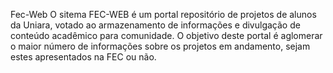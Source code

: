 Fec-Web
O sitema FEC-WEB é um portal repositório de projetos de alunos da Uniara, votado ao armazenamento de informações e divulgação de conteúdo acadêmico para comunidade.
O objetivo deste portal é aglomerar o maior número de informações sobre os projetos em andamento, sejam estes apresentados na FEC ou não.
